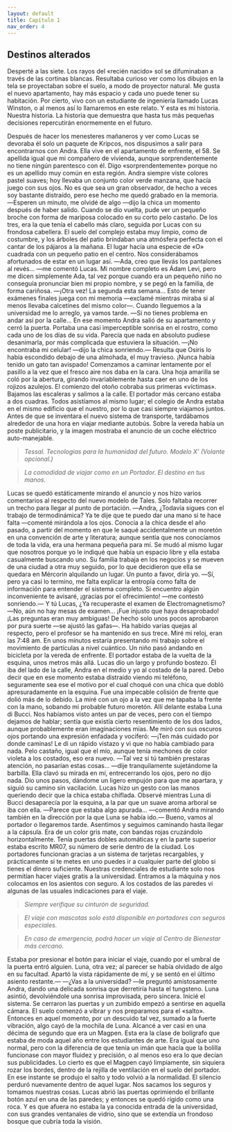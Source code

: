 ```yaml
---
layout: default
title: Capítulo 1
nav_order: 4
---
```


<p style="text-align: center;"> <h2> Destinos alterados </h2> </p>

Desperté a las siete. Los rayos del «recién nacido» sol se difuminaban a través de las cortinas blancas. Resultaba curioso ver como los dibujos en la tela se proyectaban sobre el suelo, a modo de proyector natural.
Me gusta el nuevo apartamento, hay más espacio y cada uno puede tener su habitación. Por cierto, vivo con un estudiante de ingeniería llamado Lucas Winston, o al menos así lo llamaremos en este relato. 
Y esta es mi historia. Nuestra historia. La historia que demuestra que hasta tus más pequeñas decisiones repercutirán enormemente en el futuro.

Después de hacer los menesteres mañaneros y ver como Lucas se devoraba él solo un paquete de Kripcos, nos dispusimos a salir para encontrarnos con Andra. Ella vive en el apartamento de enfrente, el 58. Se apellida igual que mi compañero de vivienda, aunque sorprendentemente no tiene ningún parentesco con él. Digo «sorprendentemente» porque no es un apellido muy común en esta región.
Andra siempre viste colores pastel suaves; hoy llevaba un conjunto color verde manzana, que hacía juego con sus ojos. No es que sea un gran observador, de hecho a veces soy bastante distraído, pero ese hecho me quedó grabado en la memoria.
―Esperen un minuto, me olvidé de algo ―dijo la chica un momento después de haber salido. Cuando se dio vuelta, pude ver un pequeño broche con forma de mariposa colocado en su corto pelo castaño. De los tres, era la que tenía el cabello más claro, seguida por Lucas con su frondosa cabellera.
El suelo del complejo estaba muy limpio, como de costumbre, y los árboles del patio brindaban una atmósfera perfecta con el cantar de los pájaros a la mañana. El lugar hacía una especie de «O» cuadrada con un pequeño patio en el centro. Nos considerábamos afortunados de estar en un lugar así.
―Ada, creo que llevás los pantalones al revés... ―me comentó Lucas. Mi nombre completo es Ádam Levi, pero me dicen simplemente Ada, tal vez porque cuando era un pequeño niño no conseguía pronunciar bien mi propio nombre, y se pegó en la familia, de forma cariñosa.
―¡Otra vez! La segunda esta semana… Esto de tener exámenes finales juega con mi memoria ―exclamé mientras miraba si al menos llevaba calcetines del mismo color―. Cuando lleguemos a la universidad me lo arreglo, ya vamos tarde.
―Si no tienes problema en andar así por la calle...
En ese momento Andra salió de su apartamento y cerró la puerta. Portaba una casi imperceptible sonrisa en el rostro, como cada uno de los días de su vida. Parecía que nada en absoluto pudiese desanimarla, por más complicada que estuviera la situación.
―¡No encontraba mi celular! ―dijo la chica sonriendo.― Resulta que Osiris lo había escondido debajo de una almohada, el muy travieso. ¡Nunca había tenido un  gato tan avispado!
Comenzamos a caminar lentamente por el pasillo a la vez que el fresco aire nos daba en la cara. Una hoja amarilla se coló por la abertura, girando invariablemente hasta caer en uno de los rojizos azulejos. El comienzo del otoño cobraba sus primeras «víctimas».
Bajamos las escaleras y salimos a la calle. El portador más cercano estaba a dos cuadras. Todos asistíamos al mismo lugar; el colegio de Andra estaba en el mismo edificio que el nuestro, por lo que casi siempre viajamos juntos. Antes de que se inventara el nuevo sistema de transporte, tardábamos alrededor de una hora en viajar mediante autobús.
Sobre la vereda había un poste publicitario, y la imagen mostraba el anuncio de un coche eléctrico auto-manejable.

> *Tessal. Tecnologías para la humanidad del futuro.*
> *Modelo X’	(Volante opcional.)*

> *La comodidad de viajar como en un Portador.*
> *El destino en tus manos.*

Lucas se quedó estáticamente mirando el anuncio y nos hizo varios comentarios al respecto del nuevo modelo de Tales. Solo faltaba recorrer un trecho para llegar al punto de portación.
―Andra, ¿Todavía sigues con el trabajo de termodinámica? Ya te dije que te puedo dar una mano si te hace falta ―comenté mirándola a los ojos. Conocía a la chica desde el año pasado, a partir del momento en que le saqué accidentalmente un moretón en una convención de arte y literatura; aunque sentía que nos conocíamos de toda la vida, era una hermana pequeña para mí. Se mudó al mismo lugar que nosotros porque yo le indiqué que había un espacio libre y ella estaba casualmente buscando uno. Su familia trabaja en los negocios y se mueven de una ciudad a otra muy seguido, por lo que decidieron que ella se quedara en Mércorin alquilando un lugar. Un punto a favor, diría yo.
―Sí, pero ya casi lo termino, me falta explicar la entropía como falta de información para entender el sistema completo. Si encuentro algún inconveniente te avisaré, ¡gracias por el ofrecimiento! ―me contestó sonriendo.― Y tú Lucas, ¿Ya recuperaste el examen de Electromagnetismo?
―No, aún no hay mesas de examen... ¡Fue injusto que haya desaprobado! ¡Las preguntas eran muy ambiguas! De hecho solo unos pocos aprobaron por pura suerte ―se ajustó las gafas―. Ha habido varias quejas al respecto, pero el profesor se ha mantenido en sus trece.
Miré mi reloj, eran las 7:48 am. En unos minutos estaría presentando mi trabajo sobre el movimiento de partículas a nivel cuántico. Un niño pasó andando en bicicleta por la vereda de enfrente. El portador estaba de la vuelta de la esquina, unos metros más allá. Lucas dio un largo y profundo bostezo. Él iba del lado de la calle, Andra en el medio y yo al costado de la pared.
Debo decir que en ese momento estaba distraído viendo mi teléfono, seguramente sea ese el motivo por el cual choqué con una chica que dobló apresuradamente en la esquina. Fue una impecable colisión de frente que dolió más de lo debido. La miré con un ojo a la vez que me tapaba la frente con la mano, sobando mi probable futuro moretón.
Allí delante estaba Luna di Bucci. Nos habíamos visto antes un par de veces, pero con el tiempo dejamos de hablar; sentía que existía cierto resentimiento de los dos lados, aunque probablemente eran imaginaciones mías. Me miró con sus oscuros ojos portando una expresión enfadada y vociferó:
―¡Ten más cuidado por donde caminas!
Le di un rápido vistazo y vi que no había cambiado para nada. Pelo castaño, igual que el mío, aunque tenía mechones de color violeta a los costados, eso era nuevo.
―Tal vez si tú también prestaras atención, no pasarían estas cosas... ―dije tranquilamente sujetándome la barbilla. Ella clavó su mirada en mí, entrecerrando los ojos, pero no dijo nada. Dio unos pasos, dándome un ligero empujón para que me apartara, y siguió su camino sin vacilación. Lucas hizo un gesto con las manos queriendo decir que la chica estaba chiflada.
Observé mientras Luna di Bucci desaparecía por la esquina, a la par que un suave aroma arboral se iba con ella.
―Parece que estaba algo apurada... ―comentó Andra mirando también en la dirección por la que Luna se había ido.― Bueno, vamos al portador o llegaremos tarde.
Asentimos y seguimos caminando hasta llegar a la cápsula. Era de un color gris mate, con bandas rojas cruzándolo horizontalmente. Tenía puertas dobles automáticas y en la parte superior estaba escrito MR07, su número de serie dentro de la ciudad. Los portadores funcionan gracias a un sistema de tarjetas recargables, y prácticamente si te metes en uno puedes ir a cualquier parte del globo si tienes el dinero suficiente. Nuestras credenciales de estudiante solo nos permitían hacer viajes gratis a la universidad.
Entramos a la máquina y nos colocamos en los asientos con seguro. A los costados de las paredes vi algunas de las usuales indicaciones para el viaje.

> *Siempre verifique su cinturón de seguridad.*

> *El viaje con mascotas solo está disponible en portadores con seguros especiales.*

> *En caso de emergencia, podrá hacer un viaje al Centro de Bienestar más cercano.*

Estaba por presionar el botón para iniciar el viaje, cuando por el umbral de la puerta entró alguien. Luna, otra vez; al parecer se había olvidado de algo en su facultad. Apartó la vista rápidamente de mí, y se sentó en el último asiento restante.―
―¿Vas a la universidad? ―le preguntó amistosamente Andra, dando una delicada sonrisa que derretiría hasta el tungsteno. Luna asintió, devolviéndole una sonrisa improvisada, pero sincera.
Inicié el sistema. Se cerraron las puertas y un zumbido empezó a sentirse en aquella cámara. El suelo comenzó a vibrar y nos preparamos para el «salto». Entonces en aquel momento, por un descuido tal vez, sumado a la fuerte vibración, algo cayó de la mochila de Luna. Alcancé a ver casi en una décima de segundo que era un Magpen. Esta era la clase de bolígrafo que estaba de moda aquel año entre los estudiantes de arte. Era igual que uno normal, pero con la diferencia de que tenía un imán que hacía que la bolilla funcionase con mayor fluidez y precisión, o al menos eso era lo que decían sus publicidades. Lo cierto es que el Magpen cayó limpiamente, sin siquiera rozar los bordes, dentro de la rejilla de ventilación en el suelo del portador.
En ese instante se produjo el salto y todo volvió a la normalidad. El silencio perduró nuevamente dentro de aquel lugar. Nos sacamos los seguros y tomamos nuestras cosas. Lucas abrió las puertas oprimiendo el brillante botón azul en una de las paredes; y entonces se quedó rígido como una roca.
Y es que afuera no estaba la ya conocida entrada de la universidad, con sus grandes ventanales de vidrio, sino que se extendía un frondoso bosque que cubría toda la visión.



